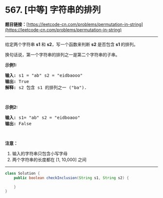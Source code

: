# 567. [中等] 字符串的排列

**题目链接：**[https://leetcode-cn.com/problems/permutation-in-string](https://leetcode-cn.com/problems/permutation-in-string)

---

<div class="content__1Y2H">
 <div class="notranslate">
  <p>给定两个字符串&nbsp;<strong>s1</strong>&nbsp;和&nbsp;<strong>s2</strong>，写一个函数来判断 <strong>s2</strong> 是否包含 <strong>s1&nbsp;</strong>的排列。</p> 
  <p>换句话说，第一个字符串的排列之一是第二个字符串的子串。</p> 
  <p><strong>示例1:</strong></p> 
  <pre class="language-text"><strong>输入: </strong>s1 = "ab" s2 = "eidbaooo"
<strong>输出: </strong>True
<strong>解释:</strong> s2 包含 s1 的排列之一 ("ba").
</pre> 
  <p>&nbsp;</p> 
  <p><strong>示例2:</strong></p> 
  <pre class="language-text"><strong>输入: </strong>s1= "ab" s2 = "eidboaoo"
<strong>输出:</strong> False
</pre> 
  <p>&nbsp;</p> 
  <p><strong>注意：</strong></p> 
  <ol> 
   <li>输入的字符串只包含小写字母</li> 
   <li>两个字符串的长度都在 [1, 10,000] 之间</li> 
  </ol> 
 </div>
</div>

---

```java
class Solution {
    public boolean checkInclusion(String s1, String s2) {
        
    }
}
```